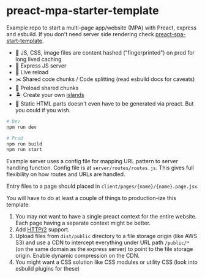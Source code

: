 # preact-mpa-starter-template

Example repo to start a multi-page app/website (MPA) with Preact, express and esbuild. If you don't need server side rendering check [preact-spa-start-template](https://github.com/Munawwar/preact-spa-starter-template).

- 🐢 JS, CSS, image files are content hashed ("fingerprinted") on prod for long lived caching
- 💽 Express JS server
- 🔄 Live reload
- ✂️ Shared code chunks / Code splitting (read esbuild docs for caveats)
- 🚀 Preload shared chunks
- 🏝️ Create your own [islands](https://jasonformat.com/islands-architecture/)
- 🌊 Static HTML parts doesn't even have to be generated via preact. But you could if you wish.

```sh
# Dev
npm run dev

# Prod
npm run build
npm run start
```

Example server uses a config file for mapping URL pattern to server handling function. Config file is at `server/routes/routes.js`. This gives full flexibility on how routes and URLs are handled.

Entry files to a page should placed in `client/pages/{name}/{name}.page.jsx`.


You will have to do at least a couple of things to production-ize this template:
1. You may not want to have a single preact context for the entire website. Each page having a separate context might be better.
2. Add [HTTP/2](https://www.npmjs.com/package/http2-express-bridge) support.
3. Upload files from `dist/public` directory to a file storage origin (like AWS S3) and use a CDN to intercept everything under URL path `/public/*` (on the same domain as the express server) to point to the file storage origin. Enable dynamic compression on the CDN.
4. You might want a CSS solution like CSS modules or utility CSS (look into esbuild plugins for these)
